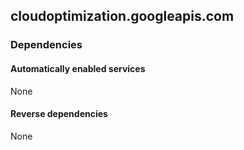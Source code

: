 ## cloudoptimization.googleapis.com

### Dependencies

#### Automatically enabled services

None

#### Reverse dependencies

None
